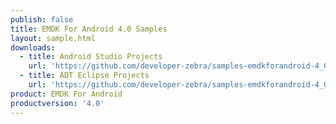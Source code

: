 ```yaml
---
publish: false
title: EMDK For Android 4.0 Samples
layout: sample.html
downloads:
  - title: Android Studio Projects
    url: 'https://github.com/developer-zebra/samples-emdkforandroid-4_0/archive/AllSamples.zip'
  - title: ADT Eclipse Projects
    url: 'https://github.com/developer-zebra/samples-emdkforandroid-4_0-ADT/archive/AllSamples.zip'
product: EMDK For Android
productversion: '4.0'
---
```












